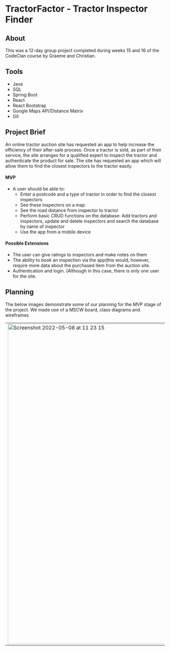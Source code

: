 # TractorFactor - Tractor Inspector Finder

<h2>About</h2>
<p>This was a 12-day group project completed during weeks 15 and 16 of the CodeClan course by Graeme and Christian.</p>

<h2>Tools</h2>
<ul>
  <li>Java</li>
  <li>SQL</li>
  <li>Spring Boot</li>
  <li>React</li>
  <li>React Bootstrap</li>
  <li>Google Maps API/Distance Matrix</li>
  <li>Git</li>
 </ul>
 
 <h2>Project Brief</h2>
 <p>An online tractor auction site has requested an app to help increase the efficiency of their after-sale process.  Once a tractor is sold, as part of their service, the site arranges for a qualified expert to inspect the tractor and authenticate the product for sale.  The site has requested an app which will allow them to find the closest inspectors to the tractor easily.</p>
 
 <h4>MVP</h4>
 <ul>
  <li>A user should be able to:
    <ul>
      <li>Enter a postcode and a type of tractor in order to find the closest inspectors</li>
      <li>See these inspectors on a map</li>
      <li>See the road distance from inspector to tractor</li>
      <li>Perform basic CRUD functions on the database: Add tractors and inspectors, update and delete inspectors and search the database by name of inspector</li>
      <li>Use the app from a mobile device</li>
    </ul>
  </li>
 </ul>
 
 <h4>Possible Extensions</h4>
 <ul>
  <li>The user can give ratings to inspectors and make notes on them</li>
  <li>The ability to book an inspection via the app(this would, however, require more data about the purchased item from the auction site.</li>
  <li>Authentication and login. (Although in this case, there is only one user for the site.</li>
 </ul>
 
 <h2>Planning</h2>
 <p>The below images demonstrate some of our planning for the MVP stage of the project.  We made use of a MSCW board, class diagrams and wireframes</p>
 
  <table>
   <tr>
    <td>
      <img width="1011" alt="Screenshot 2022-05-08 at 11 23 15" src="https://user-images.githubusercontent.com/88304522/167291915-f408c437-1b53-4e43-987d-df69be782ae7.png">
    </td>
    <td>
        <img width="1011" alt="P3-1  Project Planning - Trelo" src="https://user-images.githubusercontent.com/88304522/167291804-6b9ddce3-e88b-4871-bbcf-8b6a028891f9.png">
    </td>
     <td>
      <img width="1011" alt="Screenshot 2022-05-08 at 11 23 15" src="https://user-images.githubusercontent.com/88304522/167291915-f408c437-1b53-4e43-987d-df69be782ae7.png">
    </td>
   </tr>
 
 
 
